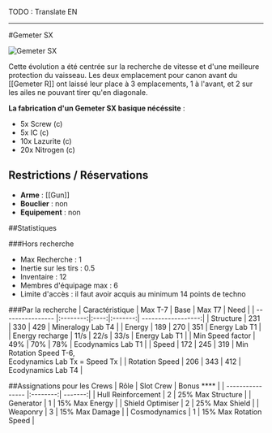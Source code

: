 TODO : Translate EN


***





#Gemeter SX

![Gemeter SX](https://wiki.gangsofspace.com/fr/uploads/gemeter-sx.jpg)

Cette évolution a été centrée sur la recherche de vitesse et d'une meilleure protection du vaisseau. Les deux emplacement pour canon avant du [[Gemeter R]] ont laissé leur place à 3 emplacements, 1 à l'avant, et 2 sur les ailes ne pouvant tirer qu'en diagonale.

**La fabrication d'un Gemeter SX basique nécéssite** :
 - 5x Screw (c)
 - 5x IC (c)
 - 10x Lazurite (c)
 - 20x Nitrogen (c)

## Restrictions / Réservations

* **Arme** : [[Gun]]
* **Bouclier** : non
* **Equipement** : non

##Statistiques

###Hors recherche
 - Max Recherche : 1
 - Inertie sur les tirs : 0.5
 - Inventaire : 12
 - Membres d'équipage max : 6
 - Limite d'accès : il faut avoir acquis au minimum 14 points de techno

###Par la recherche
| Caractéristique  | Max T-7  | Base | Max T7  | Need               |
| ---------------- |:--------:|:----:|:-------:| ------------------:|
| Structure        | 231      | 330  | 429     | Mineralogy Lab T4  |
| Energy           | 189      | 270  | 351     | Energy Lab T1      |
| Energy recharge  | 11/s     | 22/s | 33/s    | Energy Lab T1      |
| Min Speed factor | 49%      | 70%  | 78%     | Ecodynamics Lab T1 |
| Speed            | 172      | 245  | 319     | Min Rotation Speed T-6,<br> Ecodynamics Lab Tx = Speed Tx |
| Rotation Speed   | 206      | 343  | 412     | Ecodynamics Lab T4 |

##Assignations pour les Crews
| Rôle | Slot Crew | Bonus **** | 
| ---------------- |:--------:| -------:|
| Hull Reinforcement | 2 | 25% Max Structure |
| Generator | 1 | 15% Max Energy |
| Shield Optimiser | 2 | 25% Max Shield |
| Weaponry | 3 | 15% Max Damage |
| Cosmodynamics | 1 | 15% Max Rotation Speed |